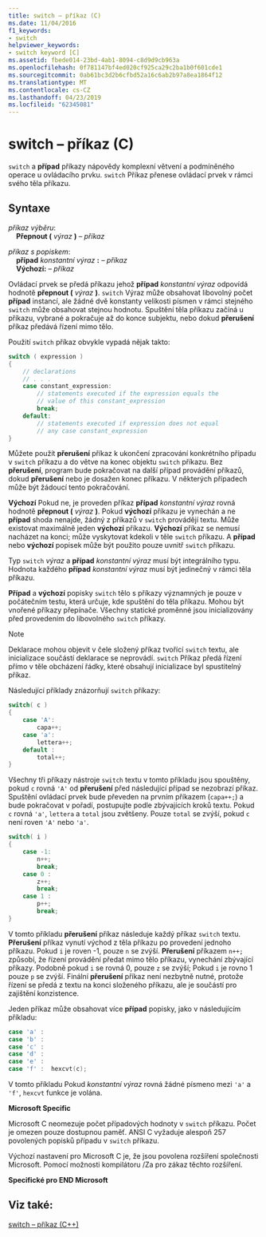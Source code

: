 ```yaml
---
title: switch – příkaz (C)
ms.date: 11/04/2016
f1_keywords:
- switch
helpviewer_keywords:
- switch keyword [C]
ms.assetid: fbede014-23bd-4ab1-8094-c8d9d9cb963a
ms.openlocfilehash: 0f781147bf4ed020cf925ca29c2ba1b0f601cde1
ms.sourcegitcommit: 0ab61bc3d2b6cfbd52a16c6ab2b97a8ea1864f12
ms.translationtype: MT
ms.contentlocale: cs-CZ
ms.lasthandoff: 04/23/2019
ms.locfileid: "62345081"
---
```

# <a name="switch-statement-c"></a>switch – příkaz (C)

`switch` a **případ** příkazy nápovědy komplexní větvení a podmíněného operace u ovládacího prvku. `switch` Příkaz přenese ovládací prvek v rámci svého těla příkazu.

## <a name="syntax"></a>Syntaxe

*příkaz výběru*:<br/>
&nbsp;&nbsp;&nbsp;&nbsp;**Přepnout (** *výraz* **)** *– příkaz*

*příkaz s popiskem*:<br/>
&nbsp;&nbsp;&nbsp;&nbsp;**případ**  *konstantní výraz*  **:**  *– příkaz*<br/>
&nbsp;&nbsp;&nbsp;&nbsp;**Výchozí:**  *– příkaz*

Ovládací prvek se předá příkazu jehož **případ** *konstantní výraz* odpovídá hodnotě **přepnout (** *výraz* **)**. `switch` Výraz může obsahovat libovolný počet **případ** instancí, ale žádné dvě konstanty velikosti písmen v rámci stejného `switch` může obsahovat stejnou hodnotu. Spuštění těla příkazu začíná u příkazu, vybrané a pokračuje až do konce subjektu, nebo dokud **přerušení** příkaz předává řízení mimo tělo.

Použití `switch` příkaz obvykle vypadá nějak takto:

```C
switch ( expression )
{
    // declarations
    // . . .
    case constant_expression:
        // statements executed if the expression equals the
        // value of this constant_expression
        break;
    default:
        // statements executed if expression does not equal
        // any case constant_expression
}
```

Můžete použít **přerušení** příkaz k ukončení zpracování konkrétního případu v `switch` příkazu a do větve na konec objektu `switch` příkazu. Bez **přerušení**, program bude pokračovat na další případ provádění příkazů, dokud **přerušení** nebo je dosažen konec příkazu. V některých případech může být žádoucí tento pokračování.

**Výchozí** Pokud ne, je proveden příkaz **případ** *konstantní výraz* rovná hodnotě **přepnout (**  *výraz* **)**. Pokud **výchozí** příkazu je vynechán a ne **případ** shoda nenajde, žádný z příkazů v `switch` provádějí textu. Může existovat maximálně jeden **výchozí** příkazu. **Výchozí** příkaz se nemusí nacházet na konci; může vyskytovat kdekoli v těle `switch` příkazu. A **případ** nebo **výchozí** popisek může být použito pouze uvnitř `switch` příkazu.

Typ `switch` *výraz* a **případ** *konstantní výraz* musí být integrálního typu. Hodnota každého **případ** *konstantní výraz* musí být jedinečný v rámci těla příkazu.

**Případ** a **výchozí** popisky `switch` tělo s příkazy významných je pouze v počátečním testu, která určuje, kde spuštění do těla příkazu. Mohou být vnořené příkazy přepínače. Všechny statické proměnné jsou inicializovány před provedením do libovolného `switch` příkazy.

> [!NOTE]
> Deklarace mohou objevit v čele složený příkaz tvořící `switch` textu, ale inicializace součástí deklarace se neprovádí. `switch` Příkaz předá řízení přímo v těle obcházení řádky, které obsahují inicializace byl spustitelný příkaz.

Následující příklady znázorňují `switch` příkazy:

```C
switch( c )
{
    case 'A':
        capa++;
    case 'a':
        lettera++;
    default :
        total++;
}
```

Všechny tři příkazy nástroje `switch` textu v tomto příkladu jsou spouštěny, pokud `c` rovná `'A'` od **přerušení** před následující případ se nezobrazí příkaz. Spuštění ovládací prvek bude převeden na prvním příkazem (`capa++;`) a bude pokračovat v pořadí, postupujte podle zbývajících kroků textu. Pokud `c` rovná `'a'`, `lettera` a `total` jsou zvětšeny. Pouze `total` se zvýší, pokud `c` není roven `'A'` nebo `'a'`.

```C
switch( i )
{
    case -1:
        n++;
        break;
    case 0 :
        z++;
        break;
    case 1 :
        p++;
        break;
}
```

V tomto příkladu **přerušení** příkaz následuje každý příkaz `switch` textu. **Přerušení** příkaz vynutí východ z těla příkazu po provedení jednoho příkazu. Pokud `i` je roven -1, pouze `n` se zvýší. **Přerušení** příkazem `n++;` způsobí, že řízení provádění předat mimo tělo příkazu, vynechání zbývající příkazy. Podobně pokud `i` se rovná 0, pouze `z` se zvýší; Pokud `i` je rovno 1 pouze `p` se zvýší. Finální **přerušení** příkaz není nezbytně nutné, protože řízení se předá z textu na konci složeného příkazu, ale je součástí pro zajištění konzistence.

Jeden příkaz může obsahovat více **případ** popisky, jako v následujícím příkladu:

```C
case 'a' :
case 'b' :
case 'c' :
case 'd' :
case 'e' :
case 'f' :  hexcvt(c);
```

V tomto příkladu Pokud *konstantní výraz* rovná žádné písmeno mezi `'a'` a `'f'`, `hexcvt` funkce je volána.

**Microsoft Specific**

Microsoft C neomezuje počet případových hodnoty v `switch` příkazu. Počet je omezen pouze dostupnou paměť. ANSI C vyžaduje alespoň 257 povolených popisků případu v `switch` příkazu.

Výchozí nastavení pro Microsoft C je, že jsou povolena rozšíření společnosti Microsoft. Pomocí možnosti kompilátoru /Za pro zákaz těchto rozšíření.

**Specifické pro END Microsoft**

## <a name="see-also"></a>Viz také:

[switch – příkaz (C++)](../cpp/switch-statement-cpp.md)
